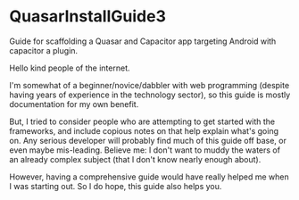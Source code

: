 # QuasarInstallGuide3
Guide for scaffolding a Quasar and Capacitor app targeting Android with capacitor a plugin.

Hello kind people of the internet.  

I'm somewhat of a beginner/novice/dabbler with web programming (despite having years of experience in the technology sector), so this guide is mostly documentation for my own benefit.  

But, I tried to consider people who are attempting to get started with the frameworks, and include copious notes on that help explain what's going on. Any serious developer will probably find much of this guide off base, or even maybe mis-leading.  Believe me: I don't want to muddy the waters of an already complex subject (that I don't know nearly enough about). 

However, having a comprehensive guide would have really helped me when I was starting out.  So I do hope, this guide also helps you.
